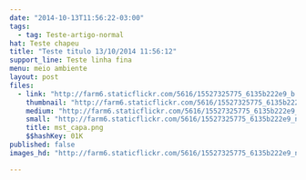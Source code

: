 ```yaml
---
date: "2014-10-13T11:56:22-03:00"
tags:
  - tag: Teste-artigo-normal
hat: Teste chapeu
title: "Teste titulo 13/10/2014 11:56:12"
support_line: Teste linha fina
menu: meio ambiente
layout: post
files:
  - link: "http://farm6.staticflickr.com/5616/15527325775_6135b222e9_b.jpg"
    thumbnail: "http://farm6.staticflickr.com/5616/15527325775_6135b222e9_t.jpg"
    medium: "http://farm6.staticflickr.com/5616/15527325775_6135b222e9_z.jpg"
    small: "http://farm6.staticflickr.com/5616/15527325775_6135b222e9_n.jpg"
    title: mst_capa.png
    $$hashKey: 01K
published: false
images_hd: "http://farm6.staticflickr.com/5616/15527325775_6135b222e9_n.jpg"

---
```

